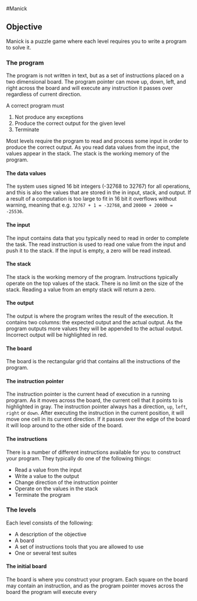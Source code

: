 #Manick

## Objective
Manick is a puzzle game where each level requires you to write a program to solve it. 

### The program
The program is not written in text, but as a set of instructions placed on a two dimensional board. The program pointer can move up, down, left, and right across the board and will execute any instruction it passes over regardless of current direction.

A correct program must
1. Not produce any exceptions
1. Produce the correct output for the given level
1. Terminate

Most levels require the program to read and process some input in order to produce the correct output. As you read data values from the input, the values appear in the stack. The stack is the working memory of the program.

#### The data values 
The system uses signed 16 bit integers (-32768 to 32767) for all operations, and this is also the values that are stored in the in input, stack, and output. If a result of a computation is too large to fit in 16 bit it overflows without warning, meaning that e.g. `32767 + 1 = -32768`, and `20000 + 20000 = -25536`.

#### The input
The input contains data that you typically need to read in order to complete the task. The read instruction is used to read one value from the input and push it to the stack. If the input is empty, a zero will be read instead. 

#### The stack
The stack is the working memory of the program. Instructions typically operate on the top values of the stack. There is no limit on the size of the stack. Reading a value from an empty stack will return a zero.

#### The output
The output is where the program writes the result of the execution. It contains two columns: the expected output and the actual output. As the program outputs more values they will be appended to the actual output. Incorrect output will be highlighted in red.

#### The board
The board is the rectangular grid that contains all the instructions of the program.

#### The instruction pointer
The instruction pointer is the current head of execution in a running program. As it moves across the board, the current cell that it points to is highlighted in gray. The instruction pointer always has a direction, `up`, `left`, `right` or `down`. After executing the instruction in the current position, it will move one cell in its current direction. If it passes over the edge of the board it will loop around to the other side of the board.

#### The instructions
There is a number of different instructions available for you to construct your program. They typically do one of the following things:
- Read a value from the input
- Write a value to the output
- Change direction of the instruction pointer
- Operate on the values in the stack
- Terminate the program

### The levels
Each level consists of the following:

- A description of the objective
- A board
- A set of instructions tools that you are allowed to use
- One or several test suites

#### The initial board
The board is where you construct your program. Each square on the board may contain an instruction, and as the program pointer moves across the board the program will execute every 
 
## 

